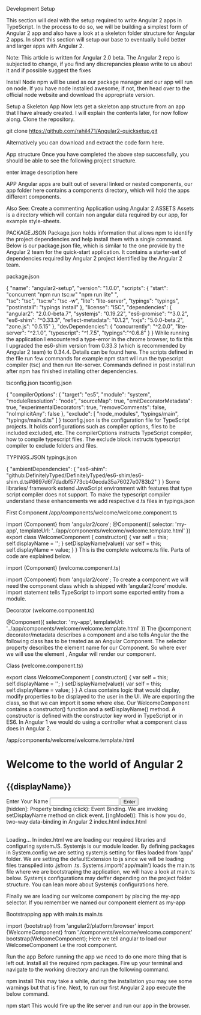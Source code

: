 Development Setup

This section will deal with the setup required to write Angular 2 apps in TypeScript. In the process to do so, we will be building a simplest form of Angular 2 app and also have a look at a skeleton folder structure for Angular 2 apps.
In short this section will setup our base to eventually build better and larger apps with Angular 2.

Note: This article is written for Angular 2.0 beta. The Angular 2 repo is subjected to change, if you find any discrepancies please write to us about it and if possible suggest the fixes

Install Node
npm will be used as our package manager and our app will run on node. If you have node installed awesome; if not, then head over to the official node website and download the appropriate version.

Setup a Skeleton App
Now lets get a skeleton app structure from an app that I have already created. I will explain the contents later, for now follow along.
Clone the repository.

git clone https://github.com/rahil471/Angular2-quicksetup.git

Alternatively you can download and extract the code form here.

App structure
Once you have completed the above step successfully, you should be able to see the following project structure.

enter image description here

APP
Angular apps are built out of several linked or nested components, our app folder here contains a components directory, which will hold the apps different components.

Also See: Create a commenting Application using Angular 2
ASSETS
Assets is a directory which will contain non angular data required by our app, for example style-sheets.

PACKAGE.JSON
Package.json holds information that allows npm to identify the project dependencies and help install them with a single command.
Below is our package.json file, which is similar to the one provide by the Angular 2 team for the quick-start application. It contains a starter-set of dependencies required by Angular 2 project identified by the Angular 2 team.

package.json

{
  "name": "angular2-setup",
  "version": "1.0.0",
  "scripts": {
    "start": "concurrent \"npm run tsc:w\" \"npm run lite\" ",<br />
    "tsc": "tsc",
    "tsc:w": "tsc -w",
    "lite": "lite-server",
    "typings": "typings",
    "postinstall": "typings install"
  },
  "license": "ISC",
  "dependencies": {
    "angular2": "2.0.0-beta.7",
    "systemjs": "0.19.22",
    "es6-promise": "^3.0.2",
    "es6-shim": "^0.33.3",
    "reflect-metadata": "0.1.2",
    "rxjs": "5.0.0-beta.2",
    "zone.js": "0.5.15"
  },
  "devDependencies": {
    "concurrently": "^2.0.0",
    "lite-server": "^2.1.0",
    "typescript": "^1.7.5",
    "typings":"^0.6.8"
  }
}
While running the application I encountered a type-error in the chrome browser, to fix this I upgraded the es6-shim version from 0.33.3 (which is recommended by Angular 2 team) to 0.34.4. Details can be found here.
The scripts defined in the file run few commands for example npm start will run the typescript compiler (tsc) and then run lite-server. Commands defined in post install run after npm has finished installing other dependencies.

tsconfig.json
tsconfig.json

{
  "compilerOptions": {
    "target": "es5",
    "module": "system",
    "moduleResolution": "node",
    "sourceMap": true,
    "emitDecoratorMetadata": true,
    "experimentalDecorators": true,
    "removeComments": false,
    "noImplicitAny": false
  },
  "exclude": [
    "node_modules",
    "typings/main",
    "typings/main.d.ts"
  ]
}
tsconfig.json is the configuration file for TypeScript projects. It holds configurations such as compiler options, files to be included excluded, etc. The compilerOptions instructs TypeScript compiler, how to compile typescript files.
The exclude block instructs typescript compiler to exclude folders and files.

TYPINGS.JSON
typings.json

{
  "ambientDependencies": {
    "es6-shim": "github:DefinitelyTyped/DefinitelyTyped/es6-shim/es6-shim.d.ts#6697d6f7dadbf5773cb40ecda35a76027e0783b2"
  }
}
Some libraries/ framework extend JavaScript environment with features that type script compiler does not support. To make the typescript compiler understand these enhancements we add respective d.ts files in typings.json

First Component
/app/components/welcome/welcome.component.ts

import {Component} from 'angular2/core';
@Component({
    selector: 'my-app',
    templateUrl: '../app/components/welcome/welcome.template.html'
})
export class WelcomeComponent {
    constructor() {
        var self = this;
        self.displayName = '';
    }
    setDisplayName(value){
        var self = this;
        self.displayName = value;
    }
}
This is the complete welcome.ts file. Parts of code are explained below.

import {Component} (welcome.component.ts)

import {Component} from 'angular2/core';
To create a component we will need the component class which is shipped with ‘angular2/core’ module. import statement tells TypeScript to import some exported entity from a module.

Decorator (welcome.component.ts)

@Component({
    selector: 'my-app',
    templateUrl: '../app/components/welcome/welcome.template.html'
})
The @component decorator/metadata describes a component and also tells Angular the the following class has to be treated as an Angular Component. The selector property describes the element name for our Component. So where ever we will use the element <my-app></my-app>, Angular will render our component.

Class (welcome.component.ts)

export class WelcomeComponent {
    constructor() {
        var self = this;
        self.displayName = '';
    }
    setDisplayName(value){
        var self = this;
        self.displayName = value;
    }
}
A class contains logic that would display, modify properties to be displayed to the user in the UI. We are exporting the class, so that we can import it some where else.
Our WelcomeComponent contains a constructor() function and a setDisplayName() method. A constructor is defined with the constructor key word in TypeScript or in ES6.
In Angular 1 we would do using a controller what a component class does in Angular 2.

/app/components/welcome/welcome.template.html

<h1 class="displayHead" *ngIf="!!displayName">Welcome to the world of Angular 2</h1>

<h2 class="userName" [hidden]="!displayName">{{displayName}}</h2>

<div *ngIf="!displayName">
    <label>Enter Your Name</label>
    <input [(ngModel)]="name"/>
    <button (click)="setDisplayName(name)">Enter</button>
</div
We won’t be going into details on events and property bindings in this tutorial, but here is some explanation to above template.

[hidden]: Property binding
(click): Event Binding. We are invoking setDisplayName method on click event.
[(ngModel)]: This is how you do, two-way data-binding in Angular 2
index.html
index.html

<html>
  <head>
    <title>Angular 2 QuickSetup</title>
    <meta name="viewport" content="width=device-width, initial-scale=1"><br />
    <link rel="stylesheet" type="text/css" href="assets/styles/style.css">
    <!-- 1. Load libraries -->
    <!-- IE required polyfills, in this exact order -->
    <script src="node_modules/es6-shim/es6-shim.min.js"></script>
    <script src="node_modules/systemjs/dist/system-polyfills.js"></script>
    <script src="node_modules/angular2/bundles/angular2-polyfills.js"></script>
    <script src="node_modules/systemjs/dist/system.src.js"></script>
    <script src="node_modules/rxjs/bundles/Rx.js"></script>
    <script src="node_modules/angular2/bundles/angular2.dev.js"></script>
    <!-- 2. Configure SystemJS -->
    <script>
      System.config({
        packages: {
          app: {
            format: 'register',
            defaultExtension: 'js'
          }
        }
      });
      System.import('app/main')
            .then(null, console.error.bind(console));
    </script>
  </head>
  <!-- 3. Display the application -->
  <body>
    <my-app>Loading...</my-app>
  </body>
</html>
In index.html we are loading our required libraries and configuring systemJS.
Systemjs is our module loader. By defining packages in System.config we are setting systemjs setting for files loaded from ‘app/’ folder. We are setting the defaultExtension to js since we will be loading files transpiled into .jsfrom .ts. Systems.import('app/main') loads the main.ts file where we are bootstraping the application, we will have a look at main.ts below. Systemjs configurations may deffer depending on the project folder structure. You can lean more about Systemjs configurations here.

Finally we are loading our welcome component by placing the my-app selector. If you remember we named our component element as my-app

Bootstrapping app with main.ts
main.ts

import {bootstrap} from 'angular2/platform/browser'
import {WelcomeComponent} from './components/welcome/welcome.component'
bootstrap(WelcomeComponent);
Here we tell angular to load our WelcomeComponent i.e the root component.

Run the app
Before running the app we need to do one more thing that is left out. Install all the required npm packages. Fire up your terminal and navigate to the working directory and run the following command.

 npm install
This may take a while, during the installation you may see some warnings but that is fine.
Next, to run our first Angular 2 app execute the below command.

npm start
This would fire up the lite server and run our app in the browser.